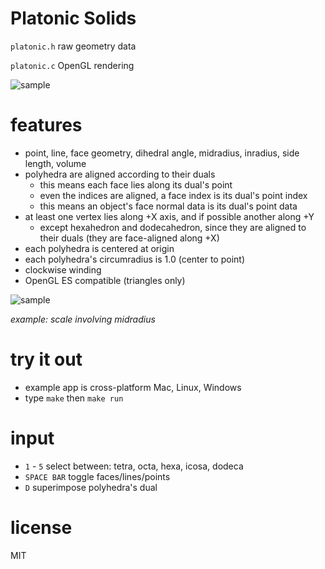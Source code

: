 # Platonic Solids

`platonic.h` raw geometry data

`platonic.c` OpenGL rendering

![sample](https://raw.github.com/robbykraft/Platonic/master/bin/sample.gif)

# features
* point, line, face geometry, dihedral angle, midradius, inradius, side length, volume
* polyhedra are aligned according to their duals
    * this means each face lies along its dual's point
    * even the indices are aligned, a face index is its dual's point index
    * this means an object's face normal data is its dual's point data
* at least one vertex lies along +X axis, and if possible another along +Y
    * except hexahedron and dodecahedron, since they are aligned to their duals (they are face-aligned along +X)
* each polyhedra is centered at origin
* each polyhedra's circumradius is 1.0 (center to point)
* clockwise winding
* OpenGL ES compatible (triangles only)

![sample](https://raw.github.com/robbykraft/Platonic/master/bin/midradius.gif)

*example: scale involving midradius*

# try it out
* example app is cross-platform Mac, Linux, Windows
* type `make` then `make run`

# input
* `1` - `5` select between: tetra, octa, hexa, icosa, dodeca
* `SPACE BAR` toggle faces/lines/points
* `D` superimpose polyhedra's dual

# license
MIT
